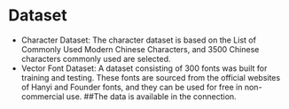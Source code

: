# Dataset
* Character Dataset: The character dataset is based on the List of Commonly Used Modern Chinese Characters, and 3500 Chinese characters commonly used are selected. 
* Vector Font Dataset: A dataset consisting of 300 fonts was built for training and testing. These fonts are sourced from the official websites of Hanyi and Founder fonts, and they can be used for free in non-commercial use.
##The data is available in the connection.
